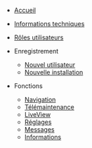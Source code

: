 * [Accueil](fr-fr/README)

* [Informations techniques](fr-fr/technical)  
* [Rôles utilisateurs](fr-fr/role)  
* Enregistrement
    * [Nouvel utilisateur](fr-fr/newUser)
    * [Nouvelle installation](fr-fr/newSystem)

* Fonctions
    * [Navigation](fr-fr/navi)
    * [Télémaintenance](fr-fr/vnc)
    * [LiveView](fr-fr/liveview)
    * [Réglages](fr-fr/settings)
    * [Messages](fr-fr/email)
    * [Informations](fr-fr/info)





